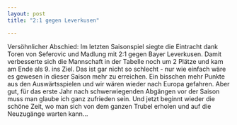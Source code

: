 ```yaml
---
layout: post
title: "2:1 gegen Leverkusen"

---
```


Versöhnlicher Abschied: Im letzten Saisonspiel siegte die Eintracht dank Toren von Seferovic und Madlung mit 2:1 gegen Bayer Leverkusen. Damit verbesserte sich die Mannschaft in der Tabelle noch um 2 Plätze und kam am Ende als 9. ins Ziel. Das ist gar nicht so schlecht - nur wie einfach wäre es gewesen in dieser Saison mehr zu erreichen. Ein bisschen mehr Punkte aus den Auswärtsspielen und wir wären wieder nach Europa gefahren. Aber gut, für das erste Jahr nach schwerwiegenden Abgängen vor der Saison muss man glaube ich ganz zufrieden sein. Und jetzt beginnt wieder die schöne Zeit, wo man sich von dem ganzen Trubel erholen und auf die Neuzugänge warten kann...


